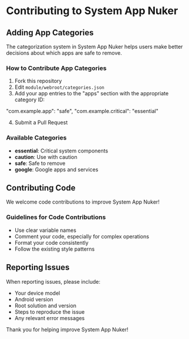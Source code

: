 # Contributing to System App Nuker

## Adding App Categories

The categorization system in System App Nuker helps users make better decisions about which apps are safe to remove.

### How to Contribute App Categories

1. Fork this repository
2. Edit `module/webroot/categories.json`
3. Add your app entries to the "apps" section with the appropriate category ID:

"com.example.app": "safe",
"com.example.critical": "essential"

4. Submit a Pull Request

### Available Categories

- **essential**: Critical system components
- **caution**: Use with caution
- **safe**: Safe to remove
- **google**: Google apps and services

## Contributing Code

We welcome code contributions to improve System App Nuker!

### Guidelines for Code Contributions

- Use clear variable names
- Comment your code, especially for complex operations
- Format your code consistently
- Follow the existing style patterns

## Reporting Issues

When reporting issues, please include:
- Your device model
- Android version
- Root solution and version
- Steps to reproduce the issue
- Any relevant error messages

Thank you for helping improve System App Nuker!
